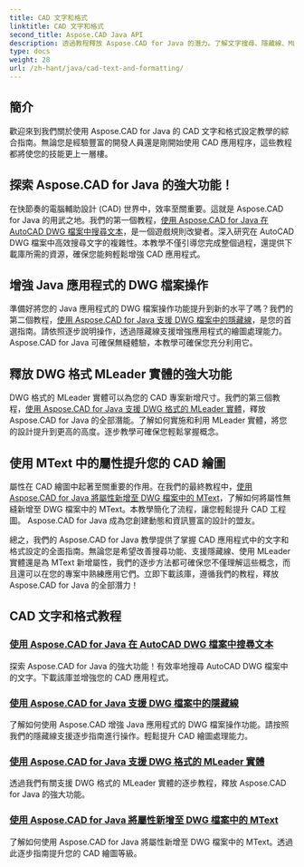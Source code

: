 ```yaml
---
title: CAD 文字和格式
linktitle: CAD 文字和格式
second_title: Aspose.CAD Java API
description: 透過教程釋放 Aspose.CAD for Java 的潛力。了解文字搜尋、隱藏線、MLeader 實體和 MText 屬性以增強您的 CAD 應用程式。
type: docs
weight: 28
url: /zh-hant/java/cad-text-and-formatting/
---
```

## 簡介
歡迎來到我們關於使用 Aspose.CAD for Java 的 CAD 文字和格式設定教學的綜合指南。無論您是經驗豐富的開發人員還是剛開始使用 CAD 應用程序，這些教程都將使您的技能更上一層樓。

## 探索 Aspose.CAD for Java 的強大功能！

在快節奏的電腦輔助設計 (CAD) 世界中，效率至關重要。這就是 Aspose.CAD for Java 的用武之地。我們的第一個教程，[使用 Aspose.CAD for Java 在 AutoCAD DWG 檔案中搜尋文本](./search-text-in-dwg/)，是一個遊戲規則改變者。深入研究在 AutoCAD DWG 檔案中高效搜尋文字的複雜性。本教學不僅引導您完成整個過程，還提供下載庫所需的資源，確保您能夠輕鬆增強 CAD 應用程式。

## 增強 Java 應用程式的 DWG 檔案操作

準備好將您的 Java 應用程式的 DWG 檔案操作功能提升到新的水平了嗎？我們的第二個教程，[使用 Aspose.CAD for Java 支援 DWG 檔案中的隱藏線](./support-hidden-lines-in-dwg/)，是您的首選指南。請依照逐步說明操作，透過隱藏線支援增強應用程式的繪圖處理能力。 Aspose.CAD for Java 可確保無縫體驗，本教學可確保您充分利用它。

## 釋放 DWG 格式 MLeader 實體的強大功能

DWG 格式的 MLeader 實體可以為您的 CAD 專案新增尺寸。我們的第三個教程，[使用 Aspose.CAD for Java 支援 DWG 格式的 MLeader 實體](./support-mleader-entity/)，釋放 Aspose.CAD for Java 的全部潛能。了解如何實施和利用 MLeader 實體，將您的設計提升到更高的高度。逐步教學可確保您輕鬆掌握概念。

## 使用 MText 中的屬性提升您的 CAD 繪圖

屬性在 CAD 繪圖中起著至關重要的作用。在我們的最終教程中，[使用 Aspose.CAD for Java 將屬性新增至 DWG 檔案中的 MText](./add-attributes-to-mtext/)，了解如何將屬性無縫新增至 DWG 檔案中的 MText。本教學簡化了流程，讓您輕鬆提升 CAD 工程圖。 Aspose.CAD for Java 成為您創建動態和資訊豐富的設計的盟友。

總之，我們的 Aspose.CAD for Java 教學提供了掌握 CAD 應用程式中的文字和格式設定的全面指南。無論您是希望改善搜尋功能、支援隱藏線、使用 MLeader 實體還是為 MText 新增屬性，我們的逐步方法都可確保您不僅理解這些概念，而且還可以在您的專案中熟練應用它們。立即下載該庫，遵循我們的教程，釋放 Aspose.CAD for Java 的全部潛力！

## CAD 文字和格式教程
### [使用 Aspose.CAD for Java 在 AutoCAD DWG 檔案中搜尋文本](./search-text-in-dwg/)
探索 Aspose.CAD for Java 的強大功能！有效率地搜尋 AutoCAD DWG 檔案中的文字。下載該庫並增強您的 CAD 應用程式。
### [使用 Aspose.CAD for Java 支援 DWG 檔案中的隱藏線](./support-hidden-lines-in-dwg/)
了解如何使用 Aspose.CAD 增強 Java 應用程式的 DWG 檔案操作功能。請按照我們的隱藏線支援逐步指南進行操作。輕鬆提升 CAD 繪圖處理能力。
### [使用 Aspose.CAD for Java 支援 DWG 格式的 MLeader 實體](./support-mleader-entity/)
透過我們有關支援 DWG 格式的 MLeader 實體的逐步教程，釋放 Aspose.CAD for Java 的強大功能。
### [使用 Aspose.CAD for Java 將屬性新增至 DWG 檔案中的 MText](./add-attributes-to-mtext/)
了解如何使用 Aspose.CAD for Java 將屬性新增至 DWG 檔案中的 MText。透過此逐步指南提升您的 CAD 繪圖等級。